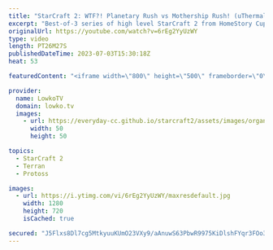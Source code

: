 ```yaml
---
title: "StarCraft 2: WTF?! Planetary Rush vs Mothership Rush! (uThermal vs Shadown)"
excerpt: "Best-of-3 series of high level StarCraft 2 from HomeStory Cup 23 between uThermal (Terran) and Shadown (Protoss). In this series Shadown decides to fight fire with fire as he cheeses uThermal who's going for some very cheesy Terran build orders.  Support my work: https://patreon.com/lowkotv Lowko Merch:"
originalUrl: https://youtube.com/watch?v=6rEg2YyUzWY
type: video
length: PT26M27S
publishedDateTime: 2023-07-03T15:30:18Z
heat: 53

featuredContent: "<iframe width=\"800\" height=\"500\" frameborder=\"0\" src=\"https://www.youtube.com/embed/6rEg2YyUzWY\" allow=\"accelerometer; autoplay; encrypted-media; gyroscope; picture-in-picture\" allowfullscreen></iframe>"

provider:
  name: LowkoTV
  domain: lowko.tv
  images:
    - url: https://everyday-cc.github.io/starcraft2/assets/images/organizations/lowko.tv-50x50.jpg
      width: 50
      height: 50

topics:
  - StarCraft 2
  - Terran
  - Protoss

images:
  - url: https://i.ytimg.com/vi/6rEg2YyUzWY/maxresdefault.jpg
    width: 1280
    height: 720
    isCached: true

secured: "J5Flxs8Dl7cg5MtkyuuKUmO23VXy9/aAnuwS63PbwR9975KiDlshFYqr3FOo3ve9tBgIy0/Xj5Nk1dNnRwFQA7TCkG8DlcBpS9wonNj8ODW9ozTCTEoYDpXTTniezLvQOIbq8njpO7JVszw49TvhSCjWRyjvn1qumCC02Py6PGCSX0SqkDIOrsape2d3l4zhpOxlNZ9JVz3rpGvMYoHP7EvShTJsf+rD/orTvSeu1FO4i8TejW/lMRE6m4Qs/APp/flQRtZVycGwkJyNajpAdTEUdbMwc54Sp0JlwtlUQEZ955gJthPz1GpktwqTLMLc/fyQfmCHOGtr0enUkuUTi2Xe8NfU/XzYg2ADVb462alFUSvDcm4Ww9ihmFvBnisz+57Rjh5zX/46zOiQ9Ilw1g3EhrdLXJcQwE+DptTG6jL0aswVOTjmOKTOzHsF8i5y;PoJ/xPX6X6JO3gT5agktpA=="
---
```


